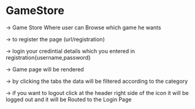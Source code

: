 # GameStore

-> Game Store Where user can Browse which game he wants

-> to register the page (url/registration)

-> login your credintial details which you entered in registration{username,password}

-> Game page will be rendered

-> by clicking the tabs the data will be filtered according to the category

-> if you want to logout click at the header right side of the icon it will be logged out and it will be Routed to the Login Page
